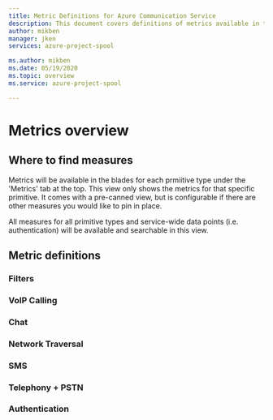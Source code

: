 ```yaml
---
title: Metric Definitions for Azure Communication Service
description: This document covers definitions of metrics available in the azure portal.
author: mikben    
manager: jken
services: azure-project-spool

ms.author: mikben
ms.date: 05/19/2020
ms.topic: overview
ms.service: azure-project-spool

---
```


# Metrics overview

## Where to find measures
Metrics will be available in the blades for each prmiitive type under the 'Metrics' tab at the top. This view only shows the metrics for that specific primitive. It comes with a pre-canned view, but is configurable if there are other measures you would like to pin in place.

All measures for all primitive types and service-wide data points (i.e. authentication) will be available and searchable in this view.

## Metric definitions

### Filters

### VoIP Calling

### Chat

### Network Traversal

### SMS

### Telephony + PSTN

### Authentication




